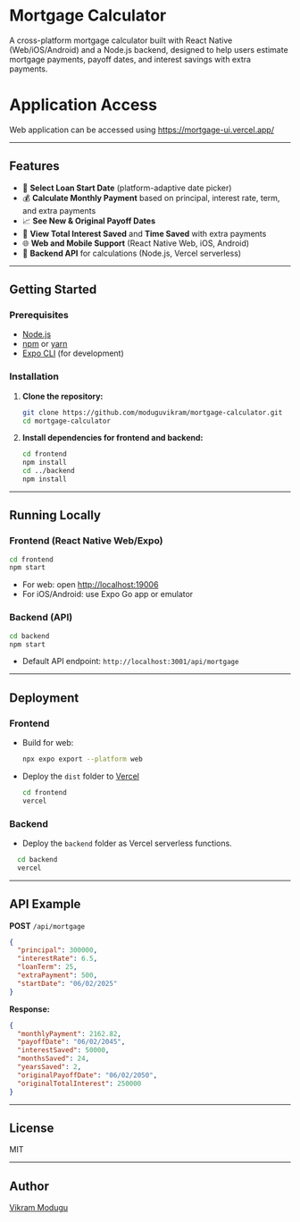 # Mortgage Calculator

A cross-platform mortgage calculator built with React Native (Web/iOS/Android) and a Node.js backend, designed to help users estimate mortgage payments, payoff dates, and interest savings with extra payments.

# Application Access

Web application can be accessed using https://mortgage-ui.vercel.app/

---

## Features

- 📅 **Select Loan Start Date** (platform-adaptive date picker)
- 💰 **Calculate Monthly Payment** based on principal, interest rate, term, and extra payments
- 📈 **See New & Original Payoff Dates**
- 💸 **View Total Interest Saved** and **Time Saved** with extra payments
- 🌐 **Web and Mobile Support** (React Native Web, iOS, Android)
- 🔗 **Backend API** for calculations (Node.js, Vercel serverless)

---

## Getting Started

### Prerequisites

- [Node.js](https://nodejs.org/)
- [npm](https://www.npmjs.com/) or [yarn](https://yarnpkg.com/)
- [Expo CLI](https://docs.expo.dev/get-started/installation/) (for development)

### Installation

1. **Clone the repository:**
   ```sh
   git clone https://github.com/moduguvikram/mortgage-calculator.git
   cd mortgage-calculator
   ```

2. **Install dependencies for frontend and backend:**
   ```sh
   cd frontend
   npm install
   cd ../backend
   npm install
   ```

---

## Running Locally

### Frontend (React Native Web/Expo)

```sh
cd frontend
npm start
```
- For web: open [http://localhost:19006](http://localhost:19006)
- For iOS/Android: use Expo Go app or emulator

### Backend (API)

```sh
cd backend
npm start
```
- Default API endpoint: `http://localhost:3001/api/mortgage`

---

## Deployment

### Frontend

- Build for web:
  ```sh
  npx expo export --platform web
  ```
- Deploy the `dist` folder to [Vercel](https://vercel.com/)
  ```sh
  cd frontend
  vercel
  ```

### Backend

- Deploy the `backend` folder as Vercel serverless functions.
```sh
  cd backend
  vercel
  ```
---

## API Example

**POST** `/api/mortgage`

```json
{
  "principal": 300000,
  "interestRate": 6.5,
  "loanTerm": 25,
  "extraPayment": 500,
  "startDate": "06/02/2025"
}
```

**Response:**
```json
{
  "monthlyPayment": 2162.82,
  "payoffDate": "06/02/2045",
  "interestSaved": 50000,
  "monthsSaved": 24,
  "yearsSaved": 2,
  "originalPayoffDate": "06/02/2050",
  "originalTotalInterest": 250000
}
```

---

## License

MIT

---

## Author

[Vikram Modugu](https://github.com/moduguvikram)
